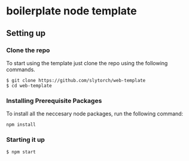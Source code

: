 # boilerplate node template

## Setting up

### Clone the repo
To start using the template just clone the repo using the following commands.
```
$ git clone https://github.com/slytorch/web-template
$ cd web-template
```
### Installing Prerequisite Packages
To install all the neccesary node packages, run the following command:
```
npm install
```

### Starting it up

```
$ npm start
```

